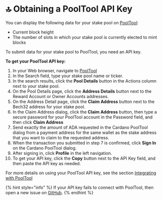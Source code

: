 # :top: Obtaining a PoolTool API Key

You can display the following data for your stake pool on [PoolTool](https://pooltool.io):

- Current block height
- The number of slots in which your stake pool is currently elected to mint blocks

To submit data for your stake pool to PoolTool, you need an API key.

**To get your PoolTool API key:**

1. In your Web browser, navigate to [PoolTool](https://pooltool.io/)
2. In the Search field, type your stake pool name or ticker.
3. In the search results, click the **Pool Details** button in the Actions column next to your stake pool.
4. On the Pool Details page, click the **Address Details** button next to the Reward Account or Owner Accounts addresses.
5. On the Address Detail page, click the **Claim Address** button next to the Bech32 address for your stake pool.
6. In the Claim Address dialog, click the **Claim Address** button, then type a secure password for your PoolTool account in the Password field, and then click **Claim Address**
7. Send exactly the amount of ADA requested in the Cardano PoolTool dialog from a payment address for the same wallet as the stake address that you want to claim to the requested address.
8. When the transaction you submitted in step 7 is confirmed, click **Sign In** on the Cardano PoolTool dialog.
9. After signing in, click **Profile** in the left navigation.
10. To get your API key, click the **Copy** button next to the API Key field, and then paste the API key as needed.

For more details on using your PoolTool API key, see the section [Integrating with PoolTool](../part-iii-operation/configuring-slot-leader-calculation.md#ptintegration)

{% hint style="info" %}
If your API key fails to connect with PoolTool, then open a new issue on [GitHub](https://github.com/papacarp/pooltool.io/issues).
{% endhint %}